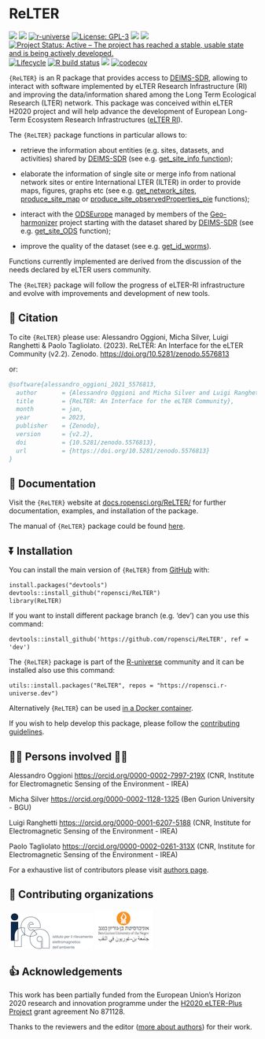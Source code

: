 ReLTER
================

<!-- README.md is generated from README.Rmd. Please edit that file -->
<!-- badges: start -->
<!-- other badges https://github.com/GuangchuangYu/badger -->

[![](https://badges.ropensci.org/485_status.svg)](https://github.com/ropensci/software-review/issues/485)
[![](https://img.shields.io/badge/doi-10.5281/zenodo.5576813-yellow.svg)](https://doi.org/10.5281/zenodo.5576813)
[![r-universe](https://ropensci.r-universe.dev/badges/ReLTER)](https://ropengov.r-universe.dev/)
[![License:
GPL-3](https://img.shields.io/badge/license-GPL--3-blue.svg)](https://cran.r-project.org/web/licenses/GPL-3)
[![](https://img.shields.io/github/languages/code-size/ropensci/ReLTER.svg)](https://github.com/ropensci/ReLTER)
[![](https://img.shields.io/github/last-commit/ropensci/ReLTER.svg)](https://github.com/ropensci/ReLTER/commits/main)
[![Project Status: Active – The project has reached a stable, usable
state and is being actively
developed.](https://www.repostatus.org/badges/latest/active.svg)](https://www.repostatus.org/#active)
[![Lifecycle](https://lifecycle.r-lib.org/articles/figures/lifecycle-stable.svg)](https://lifecycle.r-lib.org/articles/stages.html#stable)
[![R build
status](https://github.com/rossellhayes/ipa/workflows/R-CMD-check/badge.svg)](https://github.com/rossellhayes/ipa/actions)
[![](https://img.shields.io/badge/devel%20version-2.2.0-blue.svg)](https://github.com/ropensci/ReLTER)
[![codecov](https://codecov.io/gh/ropensci/ReLTER/branch/dev/graph/badge.svg)](https://codecov.io/gh/ropensci/ReLTER)
<!-- CRAN badges -->
<!-- [![](https://www.r-pkg.org/badges/version/ropensci/ReLTER?color=orange)](https://cran.r-project.org/package=ropensci/ReLTER) -->
<!-- [![CRAN checks](https://badges.cranchecks.info/summary/ReLTER.svg)](https://cran.r-project.org/web/checks/check_results_ReLTER.html) -->
<!-- [![](http://cranlogs.r-pkg.org/badges/last-month/badger?color=green)](https://cran.r-project.org/package=badger) -->
<!-- badges: end -->

`{ReLTER}` is an R package that provides access to
[DEIMS-SDR](https://deims.org/), allowing to interact with software
implemented by eLTER Research Infrastructure (RI) and improving the
data/information shared among the Long Term Ecological Research (LTER)
network. This package was conceived within eLTER H2020 project and will
help advance the development of European Long-Term Ecosystem Research
Infrastructures ([eLTER RI](https://elter-ri.eu)).

The `{ReLTER}` package functions in particular allows to:

- retrieve the information about entities (e.g. sites, datasets, and
  activities) shared by [DEIMS-SDR](https://deims.org/) (see e.g.
  [get_site_info
  function](https://docs.ropensci.org/ReLTER/reference/get_site_info.html));

- elaborate the information of single site or merge info from national
  network sites or entire International LTER (ILTER) in order to provide
  maps, figures, graphs etc (see e.g.
  [get_network_sites](https://docs.ropensci.org/ReLTER/reference/get_network_sites.html),
  [produce_site_map](https://docs.ropensci.org/ReLTER/reference/produce_site_map.html)
  or
  [produce_site_observedProperties_pie](https://docs.ropensci.org/ReLTER/reference/produce_site_observedProperties_pie.html)
  functions);

- interact with the [ODSEurope](maps.opendatascience.eu) managed by
  members of the
  [Geo-harmonizer](https://opendatascience.eu/geoharmonizer-project/)
  project starting with the dataset shared by
  [DEIMS-SDR](https://deims.org/) (see e.g.
  [get_site_ODS](https://docs.ropensci.org/ReLTER/reference/get_site_ODS.html)
  function);

- improve the quality of the dataset (see e.g.
  [get_id_worms](https://docs.ropensci.org/ReLTER/reference/get_id_worms.html)).

Functions currently implemented are derived from the discussion of the
needs declared by eLTER users community.

The `{ReLTER}` package will follow the progress of eLTER-RI
infrastructure and evolve with improvements and development of new
tools.

<!-- about the icons https://github.com/ikatyang/emoji-cheat-sheet -->

## :notebook_with_decorative_cover: Citation

To cite `{ReLTER}` please use: Alessandro Oggioni, Micha Silver, Luigi
Ranghetti & Paolo Tagliolato. (2023). ReLTER: An Interface for the eLTER
Community (v2.2). Zenodo. <https://doi.org/10.5281/zenodo.5576813>

or:

``` bibtex
@software{alessandro_oggioni_2021_5576813,
  author       = {Alessandro Oggioni and Micha Silver and Luigi Ranghetti and Paolo Tagliolato},
  title        = {ReLTER: An Interface for the eLTER Community},
  month        = jan,
  year         = 2023,
  publisher    = {Zenodo},
  version      = {v2.2},
  doi          = {10.5281/zenodo.5576813},
  url          = {https://doi.org/10.5281/zenodo.5576813}
}
```

## :book: Documentation

Visit the `{ReLTER}` website at
[docs.ropensci.org/ReLTER/](https://docs.ropensci.org/ReLTER/) for
further documentation, examples, and installation of the package.

The manual of `{ReLTER}` package could be found
[here](https://ropensci.r-universe.dev/manual/ReLTER.pdf).

## :arrow_double_down: Installation

You can install the main version of `{ReLTER}` from
[GitHub](https://github.com/ropensci/ReLTER) with:

    install.packages("devtools")
    devtools::install_github("ropensci/ReLTER")
    library(ReLTER)

If you want to install different package branch (e.g. ‘dev’) can you use
this command:

    devtools::install_github('https://github.com/ropensci/ReLTER', ref = 'dev')

The `{ReLTER}` package is part of the
[R-universe](https://r-universe.dev/) community and it can be installed
also use this command:

    utils::install.packages("ReLTER", repos = "https://ropensci.r-universe.dev")

Alternatively {`ReLTER`} can be used [in a Docker
container](./articles/rocker_ReLTER.html).

If you wish to help develop this package, please follow the
[contributing guidelines](CONTRIBUTING.md).

## :woman_technologist: Persons involved :man_technologist:

Alessandro Oggioni <https://orcid.org/0000-0002-7997-219X> (CNR,
Institute for Electromagnetic Sensing of the Environment - IREA)

<!-- Add authors, reviewers including those who, within eLTER network, reviewed the package and add acknowledgements 
     in accordance with this https://ropensci.org/blog/2018/03/16/thanking-reviewers-in-metadata/ and this
     https://devguide.ropensci.org/building.html#authorship.
     Add the same in DESCRIPTION file -->

Micha Silver <https://orcid.org/0000-0002-1128-1325> (Ben Gurion
University - BGU)

Luigi Ranghetti <https:://orcid.org/0000-0001-6207-5188> (CNR, Institute
for Electromagnetic Sensing of the Environment - IREA)

Paolo Tagliolato <https:://orcid.org/0000-0002-0261-313X> (CNR,
Institute for Electromagnetic Sensing of the Environment - IREA)

For a exhaustive list of contributors please visit [authors
page](https://docs.ropensci.org/ReLTER/authors).

## :office: Contributing organizations

<img src="man/figures/irea_logo.png" height="72" alt="CNR-IREA" />
<!--a href="http://www.irea.cnr.it/en/"><img src="man/figures/irea_logo.png" height="40" align="left" /></a-->

<img src="man/figures/bgu_logo.png" height="80" alt="BGU" />
<!--a href="https://in.bgu.ac.il/en/"><img src="man/figures/bgu_logo.png" height="40" align="left" /></a-->

## :thumbsup: Acknowledgements

This work has been partially funded from the European Union’s Horizon
2020 research and innovation programme under the [H2020 eLTER-Plus
Project](https://elter-ri.eu/elter-plus) grant agreement No 871128.

Thanks to the reviewers and the editor ([more about
authors](https://docs.ropensci.org/ReLTER/authors.html)) for their work.
